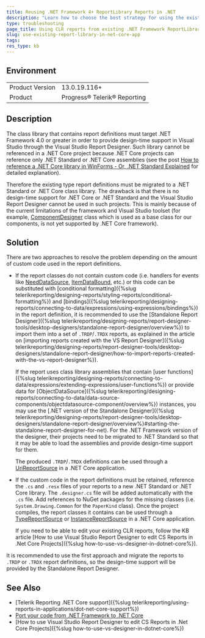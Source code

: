 ```yaml
---
title: Reusing .NET Framework 4+ ReportLibrary Reports in .NET
description: "Learn how to choose the best strategy for using the existing report definitions from a .NET Framework 4+ class library in a .NET/.NET Core application."
type: troubleshooting
page_title: Using CLR reports from existing .NET Framework ReportLibrary in .NET
slug: use-existing-report-library-in-net-core-app
tags: 
res_type: kb
---
```


## Environment

<table>
	<tr>
		<td>Product Version</td>
		<td>13.0.19.116+</td>
	</tr>
	<tr>
		<td>Product</td>
		<td>Progress® Telerik® Reporting</td>
	</tr>
</table>

## Description

The class library that contains report definitions must target .NET Framework 4.0 or greater in order to provide design-time support in Visual Studio through the Visual Studio Report Designer. Such library cannot be referenced in a .NET Core project because .NET Core projects can reference only .NET Standard or .NET Core assemblies (see the post [How to reference a .NET Core library in WinForms - Or, .NET Standard Explained](https://www.hanselman.com/blog/how-to-reference-a-net-core-library-in-winforms-or-net-standard-explained) for detailed explanation).

Therefore the existing type report definitions must be migrated to a .NET Standard or .NET Core class library. The drawback is that there is no design-time support for .NET Core or .NET Standard and the Visual Studio Report Designer cannot be used in such projects. This is mainly because of the current limitations of the framework and Visual Studio toolset (for example, [ComponentDesigner](https://learn.microsoft.com/en-us/dotnet/api/system.componentmodel.design.componentdesigner?view=netframework-4.7.2) class which is used as a base class for our components, is not yet supported by .NET Core framework).

## Solution

There are two approaches to resolve the problem depending on the amount of custom code used in the report definitions.

* If the report classes do not contain custom code (i.e. handlers for events like [NeedDataSource](/api/Telerik.Reporting.DataItem#Telerik_Reporting_DataItem_NeedDataSource), [ItemDataBound](/api/Telerik.Reporting.ReportItemBase#Telerik_Reporting_ReportItemBase_ItemDataBound), etc.) or this code can be substituted with [conditional formatting]({%slug telerikreporting/designing-reports/styling-reports/conditional-formatting%}) and [bindings]({%slug telerikreporting/designing-reports/connecting-to-data/expressions/using-expressions/bindings%}) in the report definition, it is recommended to use the [Standalone Report Designer]({%slug telerikreporting/designing-reports/report-designer-tools/desktop-designers/standalone-report-designer/overview%}) to import them into a set of `.TRDP`/`.TRDX` reports, as explained in the article on [importing reports created with the VS Report Designer]({%slug telerikreporting/designing-reports/report-designer-tools/desktop-designers/standalone-report-designer/how-to-import-reports-created-with-the-vs-report-designer%}).

	If the report uses class library assemblies that contain [user functions]({%slug telerikreporting/designing-reports/connecting-to-data/expressions/extending-expressions/user-functions%}) or provide data for [ObjectDataSource]({%slug telerikreporting/designing-reports/connecting-to-data/data-source-components/objectdatasource-component/overview%}) instances, you may use the [.NET version of the Standalone Designer]({%slug telerikreporting/designing-reports/report-designer-tools/desktop-designers/standalone-report-designer/overview%}#starting-the-standalone-report-designer-for-net). For the .NET Framework version of the designer, their projects need to be migrated to .NET Standard so that it may be able to load the assemblies and provide design-time support for them.

	The produced `.TRDP`/`.TRDX` definitions can be used through a [UriReportSource](/api/telerik.reporting.urireportsource) in a .NET Core application.

* If the custom code in the report definitions must be retained, reference the `.cs` and `.resx` files of your reports to a new .NET Standard or .NET Core library. The `.designer.cs` file will be added automatically with the `.cs` file. Add references to NuGet packages for the missing classes (i.e. `System.Drawing.Common` for the `PaperKind` class). Once the project compiles, the report classes it contains can be used through a [TypeReportSource](/api/telerik.reporting.typereportsource) or [InstanceReportSource](/api/telerik.reporting.instancereportsource) in a .NET Core application.

	If you need to be able to edit your existing CLR reports, follow the KB article [How to use Visual Studio Report Designer to edit CS Reports in .Net Core Projects]({%slug how-to-use-vs-designer-in-dotnet-core%}).

It is recommended to use the first approach and migrate the reports to `.TRDP` or `.TRDX` report definitions, so the design-time support will be provided by the Standalone Report Designer.

## See Also

* [Telerik Reporting .NET Core support]({%slug telerikreporting/using-reports-in-applications/dot-net-core-support%})
* [Port your code from .NET Framework to .NET Core](https://learn.microsoft.com/en-us/dotnet/core/porting/)
* [How to use Visual Studio Report Designer to edit CS Reports in .Net Core Projects]({%slug how-to-use-vs-designer-in-dotnet-core%})
